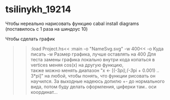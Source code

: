 # tsilinykh_19214

Чтобы нереально нарисовать функцию
cabal install diagrams (поставилось с 1 раза на шиндоус 10)

Чтобы сделать график
>>:load Project.hs<<
>>:main -o "NameSvg.svg" -w 400<<
-o Куда писать
-w Размер графика, лучше оставлять на 400
Для теста замены графика локально внутри кода копаться в vertices меняя cos(x) на другую функцию,   
также можно менять диапазон "x <- [(-3*pi),(-3*pi + 0.001) .. 3*pi]" на любой, чтобы понять, что функции рисовать он научился.
За выходные надеюсь допилю +- до нормального вида, потом буду делать оформления, циферки там.. оси координат...

